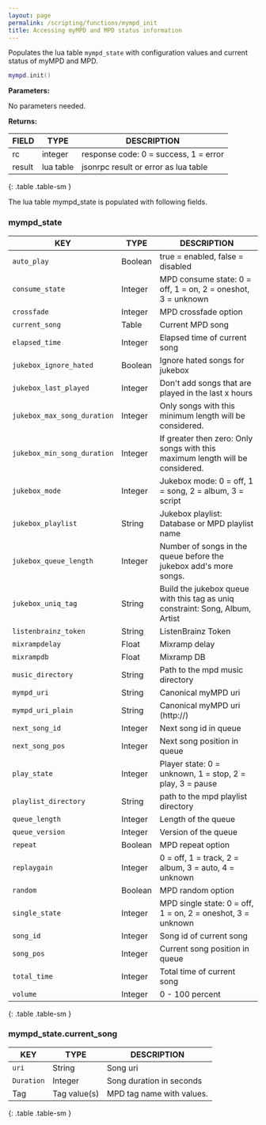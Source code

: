 ```yaml
---
layout: page
permalink: /scripting/functions/mympd_init
title: Accessing myMPD and MPD status information
---
```


Populates the lua table `mympd_state` with configuration values and current status of myMPD and MPD.

```lua
mympd.init()
```

**Parameters:**

No parameters needed.

**Returns:**

| FIELD | TYPE | DESCRIPTION |
| ----- | ---- | ----------- |
| rc | integer | response code: 0 = success, 1 = error |
| result | lua table | jsonrpc result or error as lua table |
{: .table .table-sm }

The lua table mympd_state is populated with following fields.

### mympd_state

| KEY | TYPE | DESCRIPTION |
| --- | ---- | ----------- |
| `auto_play` | Boolean | true = enabled, false = disabled |
| `consume_state` | Integer | MPD consume state: 0 = off, 1 = on, 2 = oneshot, 3 = unknown |
| `crossfade` | Integer | MPD crossfade option |
| `current_song` | Table | Current MPD song |
| `elapsed_time` | Integer | Elapsed time of current song |
| `jukebox_ignore_hated` | Boolean | Ignore hated songs for jukebox |
| `jukebox_last_played` | Integer | Don't add songs that are played in the last x hours |
| `jukebox_max_song_duration` | Integer | Only songs with this minimum length will be considered. |
| `jukebox_min_song_duration` | Integer | If greater then zero: Only songs with this maximum length will be considered. |
| `jukebox_mode` | Integer | Jukebox mode: 0 = off, 1 = song, 2 = album, 3 = script |
| `jukebox_playlist` | String | Jukebox playlist: Database or MPD playlist name |
| `jukebox_queue_length` | Integer | Number of songs in the queue before the jukebox add's more songs. |
| `jukebox_uniq_tag` | String | Build the jukebox queue with this tag as uniq constraint: Song, Album, Artist |
| `listenbrainz_token` | String | ListenBrainz Token |
| `mixrampdelay` | Float | Mixramp delay |
| `mixrampdb` | Float | Mixramp DB |
| `music_directory` | String | Path to the mpd music directory |
| `mympd_uri` | String | Canonical myMPD uri |
| `mympd_uri_plain` | String | Canonical myMPD uri (http://) |
| `next_song_id` | Integer | Next song id in queue |
| `next_song_pos` | Integer | Next song position in queue |
| `play_state` | Integer | Player state: 0 = unknown, 1 = stop, 2 = play, 3 = pause |
| `playlist_directory` | String | path to the mpd playlist directory |
| `queue_length` | Integer | Length of the queue |
| `queue_version` | Integer | Version of the queue |
| `repeat` | Boolean | MPD repeat option |
| `replaygain` | Integer | 0 = off, 1 = track, 2 = album, 3 = auto, 4 = unknown |
| `random` | Boolean | MPD random option |
| `single_state` | Integer | MPD single state: 0 = off, 1 = on, 2 = oneshot, 3 = unknown |
| `song_id` | Integer | Song id of current song |
| `song_pos` | Integer | Current song position in queue |
| `total_time` | Integer | Total time of current song |
| `volume` | Integer | 0 - 100 percent |
{: .table .table-sm }

### mympd_state.current_song

| KEY | TYPE | DESCRIPTION |
| --- | ---- | ----------- |
| `uri` | String | Song uri |
| `Duration` | Integer | Song duration in seconds |
| Tag | Tag value(s) | MPD tag name with values. |
{: .table .table-sm }
